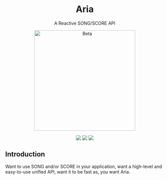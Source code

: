 <h1 align="center">Aria</h1>
<p align="center">A Reactive SONG/SCORE API</p>
<p align="center">
    <a href="https://github.com/overture-stack/aria">
        <img alt="Beta" 
            title="Beta" 
            src="http://www.overture.bio/img/progress-horizontal-beta.svg" width="320" />
    </a>
</p>
<p align="center">
    <img src="https://img.shields.io/badge/Platform-Linux--AMD64-green">
    <img src="https://img.shields.io/badge/Platform-Linux--ARM64-green">
    <img src="https://img.shields.io/badge/Platform-macOS--Universal64-green">
</p>

## Introduction
Want to use SONG and/or SCORE in your application, want a high-level and easy-to-use unified API, want it to be fast as, you want Aria.
